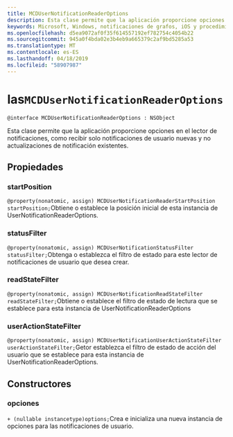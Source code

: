 ```yaml
---
title: MCDUserNotificationReaderOptions
description: Esta clase permite que la aplicación proporcione opciones en el lector de notificaciones, como recibir solo notificaciones de usuario nuevas y no actualizaciones de notificación existentes.
keywords: Microsoft, Windows, notificaciones de grafos, iOS y procedimientos de iPhone
ms.openlocfilehash: d5ea9072af0f35f614557192ef782754c4054b22
ms.sourcegitcommit: 945a0f4bda02e3b4eb9a665379c2af9bd5285a53
ms.translationtype: MT
ms.contentlocale: es-ES
ms.lasthandoff: 04/18/2019
ms.locfileid: "58907987"
---
```

# <a name="class-mcdusernotificationreaderoptions"></a>las`MCDUserNotificationReaderOptions`

```
@interface MCDUserNotificationReaderOptions : NSObject
```

Esta clase permite que la aplicación proporcione opciones en el lector de notificaciones, como recibir solo notificaciones de usuario nuevas y no actualizaciones de notificación existentes. 

## <a name="properties"></a>Propiedades

### <a name="startposition"></a>startPosition
`@property(nonatomic, assign) MCDUserNotificationReaderStartPosition startPosition;`Obtiene o establece la posición inicial de esta instancia de UserNotificationReaderOptions.

### <a name="statusfilter"></a>statusFilter
`@property(nonatomic, assign) MCDUserNotificationStatusFilter statusFilter;`Obtenga o establezca el filtro de estado para este lector de notificaciones de usuario que desea crear.

### <a name="readstatefilter"></a>readStateFilter
`@property(nonatomic, assign) MCDUserNotificationReadStateFilter readStateFilter;`Obtiene o establece el filtro de estado de lectura que se establece para esta instancia de UserNotificationReaderOptions

### <a name="useractionstatefilter"></a>userActionStateFilter
`@property(nonatomic, assign) MCDUserNotificationUserActionStateFilter userActionStateFilter;`Getor establezca el filtro de estado de acción del usuario que se establece para esta instancia de UserNotificationReaderOptions.

## <a name="constructors"></a>Constructores

### <a name="options"></a>opciones
`+ (nullable instancetype)options;`Crea e inicializa una nueva instancia de opciones para las notificaciones de usuario.